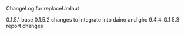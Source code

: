 ChangeLog for replaceUmlaut  

0.1.5.1 base 
0.1.5.2 changes to integrate into daino and ghc 9.4.4.
0.1.5.3 report changes